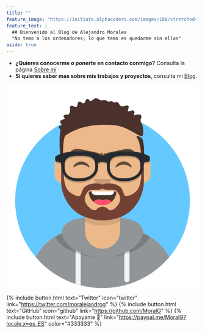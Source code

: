 ```yaml
---
title: ""
feature_image: "https://initiate.alphacoders.com/images/180/stretched-1920-1080-180978.png?8870"
feature_text: |
  ## Bienvenido al Blog de Alejandro Morales
  "No temo a los ordenadores; lo que temo es quedarme sin ellos"
aside: true
---
```


* **¿Quieres conocerme o ponerte en contacto conmigo?** Consulta la página [Sobre mí](/elements/)
* **Si quieres saber mas sobre mis trabajos y proyectos**, consulta mi [Blog](/blog/).

![ICONO](/assets/logos/Avatar.png)

{% include button.html text="Twitter" icon="twitter" link="https://twitter.com/moralejandrog" %} {% include button.html text="GitHub" icon="github" link="https://github.com/MoralG" %} {% include button.html text="Apoyame 💸" link="https://paypal.me/MoralG?locale.x=es_ES" color="#333333" %}